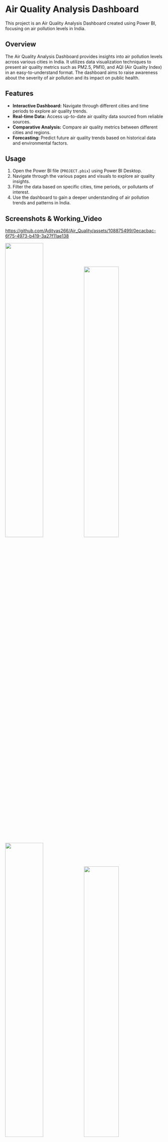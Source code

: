 # Air Quality Analysis Dashboard

This project is an Air Quality Analysis Dashboard created using Power BI, focusing on air pollution levels in India.

## Overview

The Air Quality Analysis Dashboard provides insights into air pollution levels across various cities in India. It utilizes data visualization techniques to present air quality metrics such as PM2.5, PM10, and AQI (Air Quality Index) in an easy-to-understand format. The dashboard aims to raise awareness about the severity of air pollution and its impact on public health.

## Features

- **Interactive Dashboard:** Navigate through different cities and time periods to explore air quality trends.
- **Real-time Data:** Access up-to-date air quality data sourced from reliable sources.
- **Comparative Analysis:** Compare air quality metrics between different cities and regions.
- **Forecasting:** Predict future air quality trends based on historical data and environmental factors.

## Usage

1. Open the Power BI file (`PROJECT.pbix`) using Power BI Desktop.
2. Navigate through the various pages and visuals to explore air quality insights.
3. Filter the data based on specific cities, time periods, or pollutants of interest.
4. Use the dashboard to gain a deeper understanding of air pollution trends and patterns in India.

## Screenshots & Working_Video
https://github.com/Adityas266/Air_Quality/assets/108875499/0ecacbac-6f75-4973-b419-3a27f11ae138 

<div align="left">
  <div>
  <img src="https://github.com/Adityas266/Air_Quality/assets/108875499/a4406191-0e85-4d65-a263-5324cb63da7a" width="49%">
  <img src="https://github.com/Adityas266/Air_Quality/assets/108875499/fd432638-6a73-492b-9228-9a4b7b9a6c02" width="47%">
  </div>
  <div>
  <img src="https://github.com/Adityas266/Air_Quality/assets/108875499/9c894a88-0269-4b06-a852-a0116200b30e" width="49%">
  <img src="https://github.com/Adityas266/Air_Quality/assets/108875499/714abc3c-9e9b-4dc3-8f7d-18c696ca50f9" width="47%">
  </div>
  <div>
  <img src="https://github.com/Adityas266/Air_Quality/assets/108875499/8595a2c8-250b-44b8-88be-8d0c6edb6c9d" width="49%">
  <img src="https://github.com/Adityas266/Air_Quality/assets/108875499/54569c03-04aa-4604-989e-9b3757199fd6" width="47%">
  </div>
</div>

